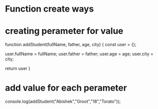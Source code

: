 # Function create ways

# creating perameter for value
function addStudent(fullName, father, age,  city) {
  const user = {};

  user.fullName = fullName;
  user.father = father;
  user.age = age;
  user.city = city;

  return user
}

# add value for each perameter
console.log(addStudent("Abishek","Groot","18","Torato"));